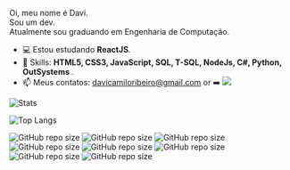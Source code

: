 Oi, meu nome é Davi.<br>
Sou um dev. <br>
Atualmente sou graduando em Engenharia de Computação. <br>

- 💻 Estou estudando <strong>ReactJS</strong>.
- 🚀 Skills: <strong>HTML5, CSS3, JavaScript, SQL, T-SQL, NodeJs, C#, Python, OutSystems </strong>.
- 📫 Meus contatos: davicamiloribeiro@gmail.com or ➡️ <a href="https://www.linkedin.com/in/fdavicr" alt="Linkedin" rel="nofollow"><img src="https://camo.githubusercontent.com/c05e04ea93ea94179a496d3b97793215e9a78dab62e4ee16332168d6e4b334d1/68747470733a2f2f696d672e736869656c64732e696f2f62616467652f2d4c696e6b6564696e2d3065373661383f7374796c653d666f722d7468652d6261646765266c6f676f3d4c696e6b6564696e266c6f676f436f6c6f723d7768697465266c696e6b3d68747470733a2f2f7777772e6c696e6b6564696e2e636f6d2f696e2f69757269636f6465" data-canonical-src="https://img.shields.io/badge/-Linkedin-0e76a8?style=for-the-badge&amp;logo=Linkedin&amp;logoColor=white&amp;link=https://www.linkedin.com/in/fdavicr" >
</a>

![Stats](https://github-readme-stats.vercel.app/api?username=fdavicr&show_icons=true)

![Top Langs](https://github-readme-stats.vercel.app/api/top-langs/?username=fdavicr&layout=compact)

![GitHub repo size](https://img.shields.io/badge/HTML5-E34F26?style=for-the-badge&logo=html5&logoColor=white)
![GitHub repo size](https://img.shields.io/badge/CSS3-1572B6?style=for-the-badge&logo=css3&logoColor=white)
![GitHub repo size](https://img.shields.io/badge/JavaScript-F7DF1E?style=for-the-badge&logo=javascript&logoColor=black)
![GitHub repo size](https://img.shields.io/badge/Node.js-43853D?style=for-the-badge&logo=node.js&logoColor=white)
![GitHub repo size](https://img.shields.io/badge/Microsoft_SQL_Server-CC2927?style=for-the-badge&logo=microsoft-sql-server&logoColor=white)
![GitHub repo size](https://img.shields.io/badge/C%23-239120?style=for-the-badge&logo=c-sharp&logoColor=white)
![GitHub repo size](https://img.shields.io/badge/Python-3776AB?style=for-the-badge&logo=python&logoColor=white)
![GitHub repo size](https://img.shields.io/badge/OutSystems-FF0000?style=for-the-badge&logoColor=white)
